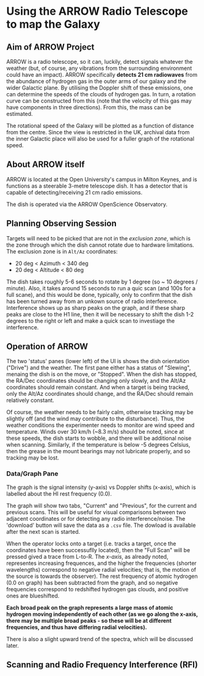 # Using the ARROW Radio Telescope to map the Galaxy

## Aim of ARROW Project
ARROW is a radio telescope, so it can, luckily, detect signals whatever the weather (but, of course, any vibrations from the surrounding environment could have an impact). ARROW specifically **detects 21 cm radiowaves** from the abundance of hydrogen gas in the outer arms of our galaxy and the wider Galactic plane. By utilising the Doppler shift of these emissions, one can determine the speeds of the clouds of hydrogen gas. In turn, a rotation curve can be constructed from this (note that the velocity of this gas may have components in three directions). From this, the mass can be estimated.

The rotational speed of the Galaxy will be plotted as a function of distance from the centre. Since the view is restricted in the UK, archival data from the inner Galactic place will also be used for a fuller graph of the rotational speed.

## About ARROW itself

ARROW is located at the Open University's campus in Milton Keynes, and is functions as a steerable 3-metre telescope dish. It has a detector that is capable of detecting/receiving 21 cm radio emissions.

The dish is operated via the ARROW OpenScience Observatory.

## Planning Observing Session

Targets will need to be picked that are not in the *exclusion zone*, which is the zone through which the dish cannot rotate due to hardware limitations. The exclusion zone is in `Alt/Az` coordinates:
  - 20 deg < Azimuth < 340 deg
  - 20 deg < Altitude < 80 deg

The dish takes roughly 5-6 seconds to rotate by 1 degree (so ~ 10 degrees / minute). Also, it takes around 15 seconds to run a quic scan (and 100s for a full scane), and this would be done, typically, only to confirm that the dish has been turned away from an unkown source of radio interference. Interference shows up as sharp peaks on the graph, and if these sharp peaks are close to the H1 line, then it will be necessary to shift the dish 1-2 degrees to the right or left and make a quick scan to investiage the interference.

## Operation of ARROW

The two 'status' panes (lower left) of the UI is shows the dish orientation ("Drive") and the weather. The first pane either has a status of "Slewing", menaing the dish is on the move, or "Stopped". When the dish has stopped, the RA/Dec coordinates should be changing only slowly, and the Alt/Az coordinates should remain constant. And when a target is being tracked, only the Alt/Az coordinates should change, and the RA/Dec should remain relatively constant.

Of course, the weather needs to be fairly calm, otherwise tracking may be slightly off (and the wind may contribute to the disturbance). Thus, the weather conditions the experimenter needs to monitor are wind speed and temperature. Winds over 30 km/h (~8.3 m/s) should be noted, since at these speeds, the dish starts to wobble, and there will be additional noise when scanning. Similarly, if the temperature is below -5 degrees Celsius, then the grease in the mount bearings may not lubricate properly, and so tracking may be lost.

### Data/Graph Pane

The graph is the signal intensity (y-axis) vs Doppler shifts (x-axis), which is labelled about the HI rest frequency (0.0).

The graph will show two tabs, "Current" and "Previous", for the current and previous scans. This will be useful for visual comparisons between two adjacent coordinates or for detecting any radio interference/noise. The 'download' button will save the data as a `.csv` file. The dowload is available after the next scan is started.  

When the operator locks onto a target (i.e. tracks a target, once the coordinates have been successuflly located), then the "Full Scan" will be pressed gived a trace from L-to-R. The *x-axis*, as already noted, representes increasing frequences, and the higher the frequencies (shorter wavelengths) correspond to negative radial velocities; that is, the motion of the source is towards the observer). The rest frequency of atomic hydrogen (0.0 on graph) has been subtracted from the graph, and so negative frequencies correspond to redshifted hydrogen gas clouds, and positive ones are blueshifted.

**Each broad peak on the graph represents a large mass of atomic hydrogen moving independently of each other (as we go along the x-axis, there may be multiple broad peaks - so these will be at different frequencies, and thus have differing radial velocities).**

There is also a slight upward trend of the spectra, which will be discussed later.

## Scanning and Radio Frequency Interference (RFI)
